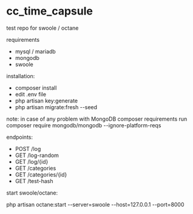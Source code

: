 # cc_time_capsule
test repo for swoole / octane

requirements
- mysql / mariadb
- mongodb
- swoole


installation:
- composer install
- edit .env file
- php artisan key:generate
- php artisan migrate:fresh --seed

note: in case of any problem with MongoDB composer requirements run composer require mongodb/mongodb --ignore-platform-reqs

endpoints:
- POST /log
- GET /log-random
- GET /log/{id}
- GET /categories
- GET /categories/{id}
- GET /test-hash


start swoole/octane:

php artisan octane:start --server=swoole --host=127.0.0.1 --port=8000
